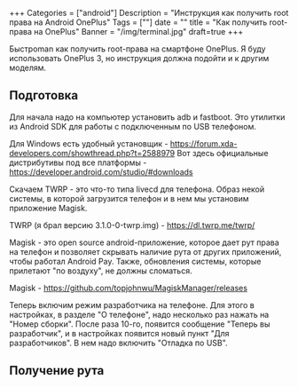+++
Categories = ["android"]
Description = "Инструкция как получить root права на Android OnePlus"
Tags = [""]
date = ""
title = "Как получить root-права на OnePlus"
Banner = "/img/terminal.jpg"
draft=true
+++


Быстроman как получить root-права на смартфоне OnePlus. Я буду использовать OnePlus 3, но инструкция должна подойти и к другим моделям.


## Подготовка

Для начала надо на компьютер установить adb и fastboot. Это утилитки из Android SDK для работы с подключенным по USB телефоном.

Для Windows есть удобный установщик - https://forum.xda-developers.com/showthread.php?t=2588979
Вот здесь официальные дистрибутивы под все платформы - https://developer.android.com/studio/#downloads

Скачаем TWRP - это что-то типа livecd для телефона. Образ некой системы, в которой загрузится телефон и в нем мы установим приложение Magisk. 

TWRP (я брал версию 3.1.0-0-twrp.img) - https://dl.twrp.me/twrp/

Magisk - это open source android-приложение, которое дает рут права на телефон и позволяет скрывать наличие рута от других приложений, чтобы работал Android Pay. Также, обновления системы, которые прилетают "по воздуху", не должны сломаться.

Magisk - https://github.com/topjohnwu/MagiskManager/releases

Теперь включим режим разработчика на телефоне. Для этого в настройках, в разделе "О телефоне", надо несколько раз нажать на "Номер сборки". После раза 10-го, появится сообщение "Теперь вы разработчик", и в настройках появится новый пункт "Для разработчиков". В нем надо включить "Отладка по USB".

## Получение рута

